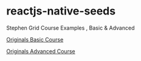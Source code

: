 # reactjs-native-seeds
Stephen Grid Course Examples , Basic & Advanced

[Originals Basic Course](https://github.com/StephenGrider/ReactNativeReduxCasts)

[Originals Advanced Course](https://github.com/StephenGrider/AdvancedReactNative)